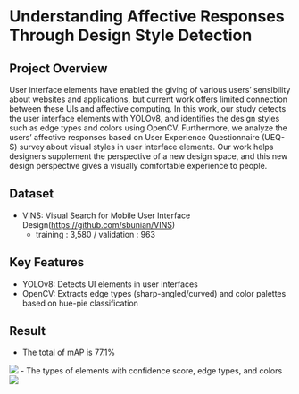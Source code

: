 # Understanding Affective Responses Through Design Style Detection
## Project Overview
User interface elements have enabled the giving of various users’ sensibility about websites and applications, but current work offers limited connection between these UIs and affective computing. 
In this work, our study detects the user interface elements with YOLOv8, and identifies the design styles such as edge types and colors using OpenCV. 
Furthermore, we analyze the users’ affective responses based on User Experience Questionnaire (UEQ-S) survey about visual styles in user interface elements. 
Our work helps designers supplement the perspective of a new design space, and this new design perspective gives a visually comfortable experience to people.

## Dataset
- VINS: Visual Search for Mobile User Interface Design(https://github.com/sbunian/VINS)
  - training : 3,580 / validation : 963

## Key Features
- YOLOv8: Detects UI elements in user interfaces
- OpenCV: Extracts edge types (sharp-angled/curved) and color palettes based on hue-pie classification

## Result
- The total of mAP is 77.1%
<img src = "https://github.com/user-attachments/assets/cd365f47-9bc0-48ae-8a8c-23eab8b95e30">
- The types of elements with confidence score, edge types, and colors
<img src = "https://github.com/user-attachments/assets/fbceef45-cb95-4a02-a66f-a59a9c851b71">
